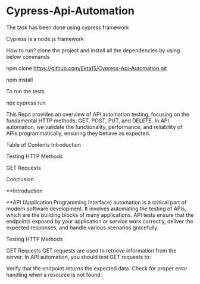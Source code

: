 # Cypress-Api-Automation
The task has been done using cypress framework

Cypress is a node.js framework

How to run?
clone the project and install all the dependencies by using below commands

npm clone https://github.com/Ekta15/Cypress-Api-Automation.git


npm install

To run the tests 

npx cypress run 

This Repo provides an overview of API automation testing, focusing on the fundamental HTTP methods: GET, POST, PUT, and DELETE. In API automation, we validate the functionality, performance, and reliability of APIs programmatically, ensuring they behave as expected.

Table of Contents Introduction

Testing HTTP Methods

GET Requests


Conclusion

**Introduction

**API (Application Programming Interface) automation is a critical part of modern software development. It involves automating the testing of APIs, which are the building blocks of many applications. API tests ensure that the endpoints exposed by your application or service work correctly, deliver the expected responses, and handle various scenarios gracefully.

Testing HTTP Methods

GET Requests GET requests are used to retrieve information from the server. In API automation, you should test GET requests to:

Verify that the endpoint returns the expected data. Check for proper error handling when a resource is not found.

